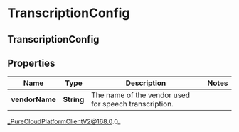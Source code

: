 # TranscriptionConfig

## TranscriptionConfig

## Properties

|Name | Type | Description | Notes|
|------------ | ------------- | ------------- | -------------|
| **vendorName** | **String** | The name of the vendor used for speech transcription. | |



_PureCloudPlatformClientV2@168.0.0_

